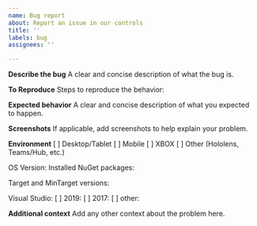 ```yaml
---
name: Bug report
about: Report an issue in our controls
title: ''
labels: bug
assignees: ''

---
```


**Describe the bug**
A clear and concise description of what the bug is.

**To Reproduce**
Steps to reproduce the behavior:


**Expected behavior**
A clear and concise description of what you expected to happen.

**Screenshots**
If applicable, add screenshots to help explain your problem.

**Environment**
[ ] Desktop/Tablet
[ ] Mobile
[ ] XBOX
[ ] Other (Hololens, Teams/Hub, etc.)

OS Version: 
Installed NuGet packages:

Target and MinTarget versions:

Visual Studio: 
[ ] 2019: 
[ ] 2017: 
[ ] other: 

**Additional context**
Add any other context about the problem here.
